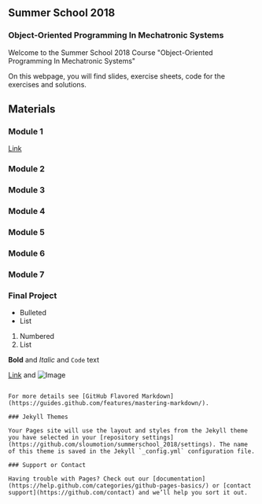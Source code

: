 
## Summer School 2018
### Object-Oriented Programming In Mechatronic Systems


Welcome to the Summer School 2018 Course "Object-Oriented Programming In Mechatronic Systems"

On this webpage, you will find slides, exercise sheets, code for the exercises and solutions.




## Materials

### Module 1

[Link](res/data.txt)

### Module 2
### Module 3
### Module 4
### Module 5
### Module 6
### Module 7
### Final Project


- Bulleted
- List

1. Numbered
2. List

**Bold** and _Italic_ and `Code` text

[Link](url) and ![Image](src)
```

For more details see [GitHub Flavored Markdown](https://guides.github.com/features/mastering-markdown/).

### Jekyll Themes

Your Pages site will use the layout and styles from the Jekyll theme you have selected in your [repository settings](https://github.com/sloumotion/summerschool_2018/settings). The name of this theme is saved in the Jekyll `_config.yml` configuration file.

### Support or Contact

Having trouble with Pages? Check out our [documentation](https://help.github.com/categories/github-pages-basics/) or [contact support](https://github.com/contact) and we’ll help you sort it out.
